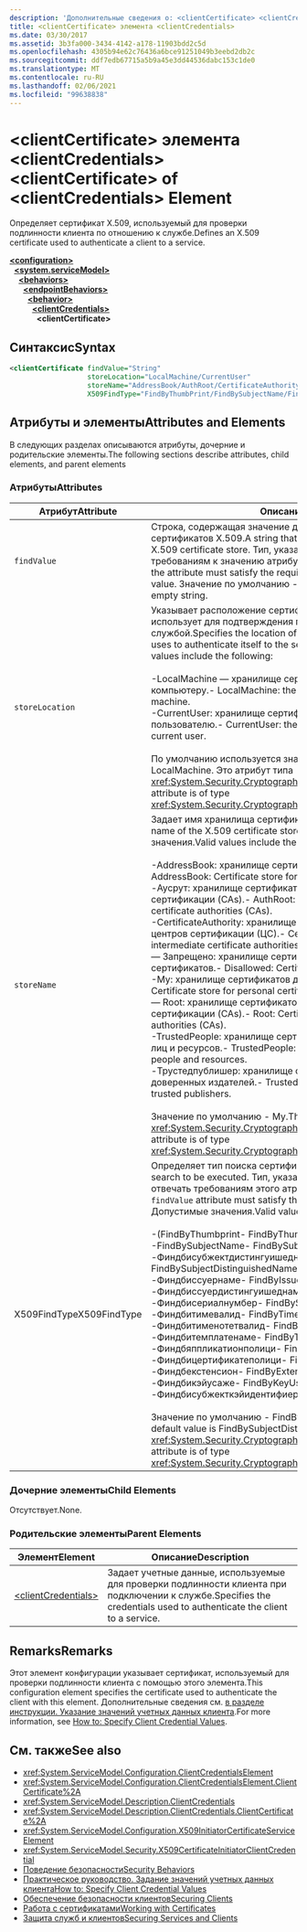 ```yaml
---
description: 'Дополнительные сведения о: <clientCertificate> <clientCredentials> element'
title: <clientCertificate> элемента <clientCredentials>
ms.date: 03/30/2017
ms.assetid: 3b3fa000-3434-4142-a178-11903bdd2c5d
ms.openlocfilehash: 4305b94e62c76436a6bce91251049b3eebd2db2c
ms.sourcegitcommit: ddf7edb67715a5b9a45e3dd44536dabc153c1de0
ms.translationtype: MT
ms.contentlocale: ru-RU
ms.lasthandoff: 02/06/2021
ms.locfileid: "99638838"
---
```

# <a name="clientcertificate-of-clientcredentials-element"></a><span data-ttu-id="4e4ee-103">\<clientCertificate> элемента \<clientCredentials></span><span class="sxs-lookup"><span data-stu-id="4e4ee-103">\<clientCertificate> of \<clientCredentials> Element</span></span>

<span data-ttu-id="4e4ee-104">Определяет сертификат X.509, используемый для проверки подлинности клиента по отношению к службе.</span><span class="sxs-lookup"><span data-stu-id="4e4ee-104">Defines an X.509 certificate used to authenticate a client to a service.</span></span>  
  
[**\<configuration>**](../configuration-element.md)\
&nbsp;&nbsp;[**\<system.serviceModel>**](system-servicemodel.md)\
&nbsp;&nbsp;&nbsp;&nbsp;[**\<behaviors>**](behaviors.md)\
&nbsp;&nbsp;&nbsp;&nbsp;&nbsp;&nbsp;[**\<endpointBehaviors>**](endpointbehaviors.md)\
&nbsp;&nbsp;&nbsp;&nbsp;&nbsp;&nbsp;&nbsp;&nbsp;[**\<behavior>**](behavior-of-endpointbehaviors.md)\
&nbsp;&nbsp;&nbsp;&nbsp;&nbsp;&nbsp;&nbsp;&nbsp;&nbsp;&nbsp;[**\<clientCredentials>**](clientcredentials.md)\
&nbsp;&nbsp;&nbsp;&nbsp;&nbsp;&nbsp;&nbsp;&nbsp;&nbsp;&nbsp;&nbsp;&nbsp;**\<clientCertificate>**  
  
## <a name="syntax"></a><span data-ttu-id="4e4ee-105">Синтаксис</span><span class="sxs-lookup"><span data-stu-id="4e4ee-105">Syntax</span></span>  
  
```xml  
<clientCertificate findValue="String"
                   storeLocation="LocalMachine/CurrentUser"
                   storeName="AddressBook/AuthRoot/CertificateAuthority/Disallowed/My/Root/TrustedPeople/TrustedPublisher"
                   X509FindType="FindByThumbPrint/FindBySubjectName/FindBySubjectDistinguishedName/FindByIssuerName/FindByIssuerDistinguishedName/FindBySerialNumber/FindByTimeValid/FindByTimeNotYetValid/FindByTemplateName/FindByApplicationPolicy/FindByCertificatePolicy/FindByExtension/FindByKeyUsage/FindBySubjectKeyIdentifier" />
```  
  
## <a name="attributes-and-elements"></a><span data-ttu-id="4e4ee-106">Атрибуты и элементы</span><span class="sxs-lookup"><span data-stu-id="4e4ee-106">Attributes and Elements</span></span>  

 <span data-ttu-id="4e4ee-107">В следующих разделах описываются атрибуты, дочерние и родительские элементы.</span><span class="sxs-lookup"><span data-stu-id="4e4ee-107">The following sections describe attributes, child elements, and parent elements</span></span>  
  
### <a name="attributes"></a><span data-ttu-id="4e4ee-108">Атрибуты</span><span class="sxs-lookup"><span data-stu-id="4e4ee-108">Attributes</span></span>  
  
|<span data-ttu-id="4e4ee-109">Атрибут</span><span class="sxs-lookup"><span data-stu-id="4e4ee-109">Attribute</span></span>|<span data-ttu-id="4e4ee-110">Описание</span><span class="sxs-lookup"><span data-stu-id="4e4ee-110">Description</span></span>|  
|---------------|-----------------|  
|`findValue`|<span data-ttu-id="4e4ee-111">Строка, содержащая значение для поиска в хранилище сертификатов X.509.</span><span class="sxs-lookup"><span data-stu-id="4e4ee-111">A string that contains the value to search for in the X.509 certificate store.</span></span> <span data-ttu-id="4e4ee-112">Тип, указанный в атрибуте, должен отвечать требованиям к значению атрибута `X509FindType`.</span><span class="sxs-lookup"><span data-stu-id="4e4ee-112">The type contained in the attribute must satisfy the requirements of the `X509FindType` attribute value.</span></span> <span data-ttu-id="4e4ee-113">Значение по умолчанию - пустая строка.</span><span class="sxs-lookup"><span data-stu-id="4e4ee-113">The default is an empty string.</span></span>|  
|`storeLocation`|<span data-ttu-id="4e4ee-114">Указывает расположение сертификата X.509, который клиент использует для подтверждения подлинности при взаимодействии со службой.</span><span class="sxs-lookup"><span data-stu-id="4e4ee-114">Specifies the location of the X.509 certificate that the client uses to authenticate itself to the service.</span></span> <span data-ttu-id="4e4ee-115">Допустимые значения.</span><span class="sxs-lookup"><span data-stu-id="4e4ee-115">Valid values include the following:</span></span><br /><br /> <span data-ttu-id="4e4ee-116">-LocalMachine — хранилище сертификатов, назначенное локальному компьютеру.</span><span class="sxs-lookup"><span data-stu-id="4e4ee-116">-   LocalMachine: the certificate store assigned to the local machine.</span></span><br /><span data-ttu-id="4e4ee-117">-CurrentUser: хранилище сертификатов, назначенное текущему пользователю.</span><span class="sxs-lookup"><span data-stu-id="4e4ee-117">-   CurrentUser: the certificate store assigned to the current user.</span></span><br /><br /> <span data-ttu-id="4e4ee-118">По умолчанию используется значение LocalMachine.</span><span class="sxs-lookup"><span data-stu-id="4e4ee-118">The default is LocalMachine.</span></span> <span data-ttu-id="4e4ee-119">Это атрибут типа <xref:System.Security.Cryptography.X509Certificates.StoreLocation>.</span><span class="sxs-lookup"><span data-stu-id="4e4ee-119">This attribute is of type <xref:System.Security.Cryptography.X509Certificates.StoreLocation>.</span></span>|  
|`storeName`|<span data-ttu-id="4e4ee-120">Задает имя хранилища сертификатов X.509 для поиска.</span><span class="sxs-lookup"><span data-stu-id="4e4ee-120">Specifies the name of the X.509 certificate store to search.</span></span> <span data-ttu-id="4e4ee-121">Допустимые значения.</span><span class="sxs-lookup"><span data-stu-id="4e4ee-121">Valid values include the following:</span></span><br /><br /> <span data-ttu-id="4e4ee-122">-AddressBook: хранилище сертификатов для других пользователей.</span><span class="sxs-lookup"><span data-stu-id="4e4ee-122">-   AddressBook: Certificate store for other users.</span></span><br /><span data-ttu-id="4e4ee-123">-Аусрут: хранилище сертификатов для сторонних центров сертификации (CAs).</span><span class="sxs-lookup"><span data-stu-id="4e4ee-123">-   AuthRoot: Certificate store for third-party certificate authorities (CAs).</span></span><br /><span data-ttu-id="4e4ee-124">-CertificateAuthority: хранилище сертификатов для промежуточных центров сертификации (ЦС).</span><span class="sxs-lookup"><span data-stu-id="4e4ee-124">-   CertificateAuthority: Certificate store for intermediate certificate authorities (CAs).</span></span><br /><span data-ttu-id="4e4ee-125">— Запрещено: хранилище сертификатов для отозванных сертификатов.</span><span class="sxs-lookup"><span data-stu-id="4e4ee-125">-   Disallowed: Certificate store for revoked certificates.</span></span><br /><span data-ttu-id="4e4ee-126">-My: хранилище сертификатов для личных сертификатов.</span><span class="sxs-lookup"><span data-stu-id="4e4ee-126">-   My: Certificate store for personal certificates.</span></span><br /><span data-ttu-id="4e4ee-127">— Root: хранилище сертификатов для доверенных корневых центров сертификации (CAs).</span><span class="sxs-lookup"><span data-stu-id="4e4ee-127">-   Root: Certificate store for trusted root certificate authorities (CAs).</span></span><br /><span data-ttu-id="4e4ee-128">-TrustedPeople: хранилище сертификатов для напрямую доверенных лиц и ресурсов.</span><span class="sxs-lookup"><span data-stu-id="4e4ee-128">-   TrustedPeople: Certificate store for directly trusted people and resources.</span></span><br /><span data-ttu-id="4e4ee-129">-Трустедпублишер: хранилище сертификатов для напрямую доверенных издателей.</span><span class="sxs-lookup"><span data-stu-id="4e4ee-129">-   TrustedPublisher: Certificate store for directly trusted publishers.</span></span><br /><br /> <span data-ttu-id="4e4ee-130">Значение по умолчанию - My.</span><span class="sxs-lookup"><span data-stu-id="4e4ee-130">The default is My.</span></span> <span data-ttu-id="4e4ee-131">Это атрибут типа <xref:System.Security.Cryptography.X509Certificates.StoreName>.</span><span class="sxs-lookup"><span data-stu-id="4e4ee-131">This attribute is of type <xref:System.Security.Cryptography.X509Certificates.StoreName>.</span></span>|  
|<span data-ttu-id="4e4ee-132">X509FindType</span><span class="sxs-lookup"><span data-stu-id="4e4ee-132">X509FindType</span></span>|<span data-ttu-id="4e4ee-133">Определяет тип поиска сертификата X.509.</span><span class="sxs-lookup"><span data-stu-id="4e4ee-133">Defines the type of X.509 search to be executed.</span></span> <span data-ttu-id="4e4ee-134">Тип, указанный в атрибуте `findValue`, должен отвечать требованиям этого атрибута.</span><span class="sxs-lookup"><span data-stu-id="4e4ee-134">The type contained in the `findValue` attribute must satisfy the requirements of this attribute.</span></span> <span data-ttu-id="4e4ee-135">Допустимые значения.</span><span class="sxs-lookup"><span data-stu-id="4e4ee-135">Valid values include the following:</span></span><br /><br /> <span data-ttu-id="4e4ee-136">-(FindByThumbprint</span><span class="sxs-lookup"><span data-stu-id="4e4ee-136">-   FindByThumbPrint</span></span><br /><span data-ttu-id="4e4ee-137">-FindBySubjectName</span><span class="sxs-lookup"><span data-stu-id="4e4ee-137">-   FindBySubjectName</span></span><br /><span data-ttu-id="4e4ee-138">-Финдбисубжектдистингуишеднаме</span><span class="sxs-lookup"><span data-stu-id="4e4ee-138">-   FindBySubjectDistinguishedName</span></span><br /><span data-ttu-id="4e4ee-139">-Финдбиссуернаме</span><span class="sxs-lookup"><span data-stu-id="4e4ee-139">-   FindByIssuerName</span></span><br /><span data-ttu-id="4e4ee-140">-Финдбиссуердистингуишеднаме</span><span class="sxs-lookup"><span data-stu-id="4e4ee-140">-   FindByIssuerDistinguishedName</span></span><br /><span data-ttu-id="4e4ee-141">-Финдбисериалнумбер</span><span class="sxs-lookup"><span data-stu-id="4e4ee-141">-   FindBySerialNumber</span></span><br /><span data-ttu-id="4e4ee-142">-Финдбитимевалид</span><span class="sxs-lookup"><span data-stu-id="4e4ee-142">-   FindByTimeValid</span></span><br /><span data-ttu-id="4e4ee-143">-Финдбитименотетвалид</span><span class="sxs-lookup"><span data-stu-id="4e4ee-143">-   FindByTimeNotYetValid</span></span><br /><span data-ttu-id="4e4ee-144">-Финдбитемплатенаме</span><span class="sxs-lookup"><span data-stu-id="4e4ee-144">-   FindByTemplateName</span></span><br /><span data-ttu-id="4e4ee-145">-Финдбяппликатионполици</span><span class="sxs-lookup"><span data-stu-id="4e4ee-145">-   FindByApplicationPolicy</span></span><br /><span data-ttu-id="4e4ee-146">-Финдбицертификатеполици</span><span class="sxs-lookup"><span data-stu-id="4e4ee-146">-   FindByCertificatePolicy</span></span><br /><span data-ttu-id="4e4ee-147">-Финдбекстенсион</span><span class="sxs-lookup"><span data-stu-id="4e4ee-147">-   FindByExtension</span></span><br /><span data-ttu-id="4e4ee-148">-Финдбикэйусаже</span><span class="sxs-lookup"><span data-stu-id="4e4ee-148">-   FindByKeyUsage</span></span><br /><span data-ttu-id="4e4ee-149">-Финдбисубжекткэйидентифиер</span><span class="sxs-lookup"><span data-stu-id="4e4ee-149">-   FindBySubjectKeyIdentifier</span></span><br /><br /> <span data-ttu-id="4e4ee-150">Значение по умолчанию - FindBySubjectDistinguishedName.</span><span class="sxs-lookup"><span data-stu-id="4e4ee-150">The default value is FindBySubjectDistinguishedName.</span></span> <span data-ttu-id="4e4ee-151">Это атрибут типа <xref:System.Security.Cryptography.X509Certificates.X509FindType>.</span><span class="sxs-lookup"><span data-stu-id="4e4ee-151">This attribute is of type <xref:System.Security.Cryptography.X509Certificates.X509FindType>.</span></span>|  
  
### <a name="child-elements"></a><span data-ttu-id="4e4ee-152">Дочерние элементы</span><span class="sxs-lookup"><span data-stu-id="4e4ee-152">Child Elements</span></span>  

 <span data-ttu-id="4e4ee-153">Отсутствует.</span><span class="sxs-lookup"><span data-stu-id="4e4ee-153">None.</span></span>  
  
### <a name="parent-elements"></a><span data-ttu-id="4e4ee-154">Родительские элементы</span><span class="sxs-lookup"><span data-stu-id="4e4ee-154">Parent Elements</span></span>  
  
|<span data-ttu-id="4e4ee-155">Элемент</span><span class="sxs-lookup"><span data-stu-id="4e4ee-155">Element</span></span>|<span data-ttu-id="4e4ee-156">Описание</span><span class="sxs-lookup"><span data-stu-id="4e4ee-156">Description</span></span>|  
|-------------|-----------------|  
|[\<clientCredentials>](clientcredentials.md)|<span data-ttu-id="4e4ee-157">Задает учетные данные, используемые для проверки подлинности клиента при подключении к службе.</span><span class="sxs-lookup"><span data-stu-id="4e4ee-157">Specifies the credentials used to authenticate the client to a service.</span></span>|  
  
## <a name="remarks"></a><span data-ttu-id="4e4ee-158">Remarks</span><span class="sxs-lookup"><span data-stu-id="4e4ee-158">Remarks</span></span>  

 <span data-ttu-id="4e4ee-159">Этот элемент конфигурации указывает сертификат, используемый для проверки подлинности клиента с помощью этого элемента.</span><span class="sxs-lookup"><span data-stu-id="4e4ee-159">This configuration element specifies the certificate used to authenticate the client with this element.</span></span> <span data-ttu-id="4e4ee-160">Дополнительные сведения см. [в разделе инструкции. Указание значений учетных данных клиента](../../../wcf/how-to-specify-client-credential-values.md).</span><span class="sxs-lookup"><span data-stu-id="4e4ee-160">For more information, see [How to: Specify Client Credential Values](../../../wcf/how-to-specify-client-credential-values.md).</span></span>  
  
## <a name="see-also"></a><span data-ttu-id="4e4ee-161">См. также</span><span class="sxs-lookup"><span data-stu-id="4e4ee-161">See also</span></span>

- <xref:System.ServiceModel.Configuration.ClientCredentialsElement>
- <xref:System.ServiceModel.Configuration.ClientCredentialsElement.ClientCertificate%2A>
- <xref:System.ServiceModel.Description.ClientCredentials>
- <xref:System.ServiceModel.Description.ClientCredentials.ClientCertificate%2A>
- <xref:System.ServiceModel.Configuration.X509InitiatorCertificateServiceElement>
- <xref:System.ServiceModel.Security.X509CertificateInitiatorClientCredential>
- [<span data-ttu-id="4e4ee-162">Поведение безопасности</span><span class="sxs-lookup"><span data-stu-id="4e4ee-162">Security Behaviors</span></span>](../../../wcf/feature-details/security-behaviors-in-wcf.md)
- [<span data-ttu-id="4e4ee-163">Практическое руководство. Задание значений учетных данных клиента</span><span class="sxs-lookup"><span data-stu-id="4e4ee-163">How to: Specify Client Credential Values</span></span>](../../../wcf/how-to-specify-client-credential-values.md)
- [<span data-ttu-id="4e4ee-164">Обеспечение безопасности клиентов</span><span class="sxs-lookup"><span data-stu-id="4e4ee-164">Securing Clients</span></span>](../../../wcf/securing-clients.md)
- [<span data-ttu-id="4e4ee-165">Работа с сертификатами</span><span class="sxs-lookup"><span data-stu-id="4e4ee-165">Working with Certificates</span></span>](../../../wcf/feature-details/working-with-certificates.md)
- [<span data-ttu-id="4e4ee-166">Защита служб и клиентов</span><span class="sxs-lookup"><span data-stu-id="4e4ee-166">Securing Services and Clients</span></span>](../../../wcf/feature-details/securing-services-and-clients.md)
